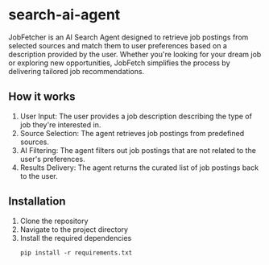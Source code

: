 # search-ai-agent
JobFetcher is an AI Search Agent designed to retrieve job postings from selected sources and match them to user preferences based on a description provided by the user. Whether you're looking for your dream job or exploring new opportunities, JobFetch simplifies the process by delivering tailored job recommendations.
## How it works
1. User Input: The user provides a job description describing the type of job they're interested in.
2. Source Selection: The agent retrieves job postings from predefined sources.
3. AI Filtering: The agent filters out job postings that are not related to the user's preferences.
4. Results Delivery: The agent returns the curated list of job postings back to the user.
## Installation
1. Clone the repository
2. Navigate to the project directory
3. Install the required dependencies
   ```
   pip install -r requirements.txt
   ```

